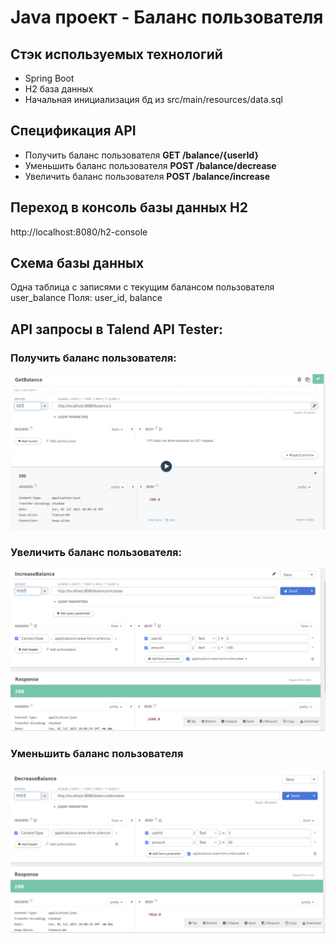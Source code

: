# Java проект - Баланс пользователя

## Стэк используемых технологий
- Spring Boot
- H2 база данных
- Начальная инициализация бд из src/main/resources/data.sql

## Спецификация API
- Получить баланс пользователя **GET /balance/{userId}**
- Уменьшить баланс пользователя **POST /balance/decrease**
- Увеличить баланс пользователя **POST /balance/increase**

## Переход в консоль базы данных H2
http://localhost:8080/h2-console

## Схема базы данных
Одна таблица с записями с текущим балансом пользователя
user_balance
Поля:
user_id,
balance

## API запросы в Talend API Tester:
### Получить баланс пользователя:
![getBalance.png](getBalance.png)
### Увеличить баланс пользователя:
![decreaseBalance.png](decreaseBalance.png)
### Уменьшить баланс пользователя
![increaseBalance.png](increaseBalance.png)
